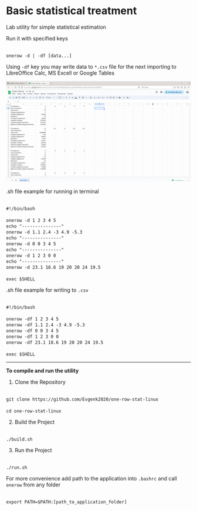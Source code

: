 # Basic statistical treatment

Lab utility for simple statistical estimation

Run it with specified keys

```

onerow -d | -df [data...]

```
Using `-df` key you may write data to `*.csv` file for the next importing to LibreOffice Calc, MS Excell or Google Tables

![Google table data import](/img/screen.png)

.sh file example for running in terminal

```SH

#!/bin/bash

onerow -d 1 2 3 4 5
echo "---------------"
onerow -d 1.1 2.4 -3 4.9 -5.3
echo "---------------"
onerow -d 0 0 3 4 5
echo "---------------"
onerow -d 1 2 3 0 0
echo "---------------"
onerow -d 23.1 18.6 19 20 20 24 19.5

exec $SHELL

```

.sh file example for writing to `.csv`

```SH

#!/bin/bash

onerow -df 1 2 3 4 5
onerow -df 1.1 2.4 -3 4.9 -5.3
onerow -df 0 0 3 4 5
onerow -df 1 2 3 0 0
onerow -df 23.1 18.6 19 20 20 24 19.5

exec $SHELL

```

<hr>

<b>To compile and run the utility</b>

1. Clone the Repository

```SH

git clone https://github.com/Evgenk2020/one-row-stat-linux

cd one-row-stat-linux

```

2. Build the Project

```SH

./build.sh

```

3. Run the Project

```SH

./run.sh

```

For more convenience add path to the application into `.bashrc` and call `onerow` from any folder

```

export PATH=$PATH:[path_to_application_folder]

```
